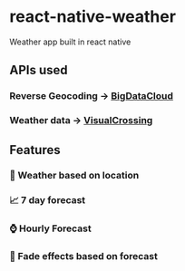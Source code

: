 # react-native-weather
Weather app built in react native

## APIs used
### Reverse Geocoding -> [BigDataCloud](https://api.bigdatacloud.net/data/reverse-geocode-client?latitude=53.6036036036036&longitude=18.644514333816108&localityLanguage=pl)
### Weather data -> [VisualCrossing](https://www.visualcrossing.com/weather-api?ga_api10&gclid=Cj0KCQjwgYSTBhDKARIsAB8KukviK7WVXQPWr_YxgoOWlTA9BL-RMphUVdHG2jphuoWP1dJjUIYXoD4aAvnzEALw_wcB)

## Features

### :city_sunrise: Weather based on location

### :chart_with_upwards_trend: 7 day forecast

### :watch: Hourly Forecast

### :rainbow: Fade effects based on forecast
